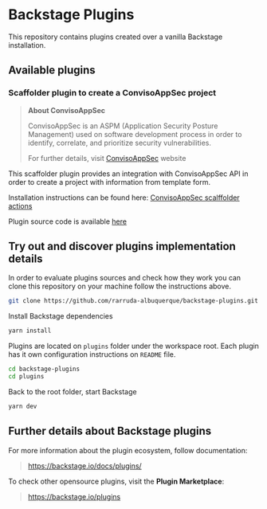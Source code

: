 # Backstage Plugins

This repository contains plugins created over a vanilla Backstage installation.

## Available plugins

### Scaffolder plugin to create a ConvisoAppSec project

> **About ConvisoAppSec**
>
> ConvisoAppSec is an ASPM (Application Security Posture Management) used on software development process in order to identify, correlate, and prioritize security vulnerabilities.
>
> For further details, visit [ConvisoAppSec](https://www.convisoappsec.com/) website

This scaffolder plugin provides an integration with ConvisoAppSec API in order to create a project with information from template form.

Installation instructions can be found here: [ConvisoAppSec scalffolder actions](https://www.npmjs.com/package/@raalbuquerque/backstage-plugin-scaffolder-backend-module-convisoappsec)

Plugin source code is available [here](https://github.com/rarruda-albuquerque/backstage-plugins/plugins/scaffolder-backend-module-convisoappsec)

## Try out and discover plugins implementation details

In order to evaluate plugins sources and check how they work you can clone this repository on your machine follow the instructions above.

```bash
git clone https://github.com/rarruda-albuquerque/backstage-plugins.git
```

Install Backstage dependencies

```bash
yarn install
```

Plugins are located on `plugins` folder under the workspace root. Each plugin has it own configuration instructions on `README` file.

```bash
cd backstage-plugins
cd plugins
```

Back to the root folder, start Backstage

```bash
yarn dev
```

## Further details about Backstage plugins

For more information about the plugin ecosystem, follow documentation:

> <https://backstage.io/docs/plugins/>

To check other opensource plugins, visit the **Plugin Marketplace**:

> <https://backstage.io/plugins>
